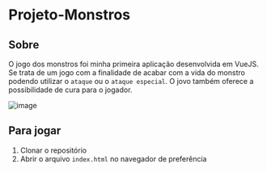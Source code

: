 # Projeto-Monstros

## Sobre

O jogo dos monstros foi minha primeira aplicação desenvolvida em VueJS. Se trata de um jogo com a finalidade de acabar com a vida do monstro podendo utilizar o `ataque` ou o `ataque especial`. O jovo também oferece a possibilidade de cura para o jogador.

![image](https://user-images.githubusercontent.com/61922142/136227711-5df3c116-01f1-44a8-ac0e-bf2268fb6185.png)


## Para jogar

1. Clonar o repositório
2. Abrir o arquivo `index.html` no navegador de preferência

